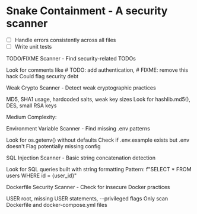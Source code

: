 # Snake Containment - A security scanner


- [ ] Handle errors consistently across all files
- [ ] Write unit tests

TODO/FIXME Scanner - Find security-related TODOs

Look for comments like # TODO: add authentication, # FIXME: remove this hack
Could flag security debt


Weak Crypto Scanner - Detect weak cryptographic practices

MD5, SHA1 usage, hardcoded salts, weak key sizes
Look for hashlib.md5(), DES, small RSA keys



Medium Complexity:

Environment Variable Scanner - Find missing .env patterns

Look for os.getenv() without defaults
Check if .env.example exists but .env doesn't
Flag potentially missing config


SQL Injection Scanner - Basic string concatenation detection

Look for SQL queries built with string formatting
Pattern: f"SELECT * FROM users WHERE id = {user_id}"


Dockerfile Security Scanner - Check for insecure Docker practices

USER root, missing USER statements, --privileged flags
Only scan Dockerfile and docker-compose.yml files